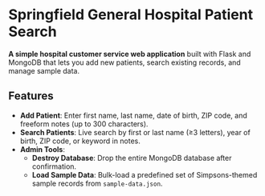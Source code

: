 # Springfield General Hospital Patient Search

**A simple hospital customer service web application** built with Flask and MongoDB that lets you add new patients, search existing records, and manage sample data.

## Features

- **Add Patient**: Enter first name, last name, date of birth, ZIP code, and freeform notes (up to 300 characters).
- **Search Patients**: Live search by first or last name (≥3 letters), year of birth, ZIP code, or keyword in notes.
- **Admin Tools**:
  - **Destroy Database**: Drop the entire MongoDB database after confirmation.
  - **Load Sample Data**: Bulk-load a predefined set of Simpsons-themed sample records from `sample-data.json`.
